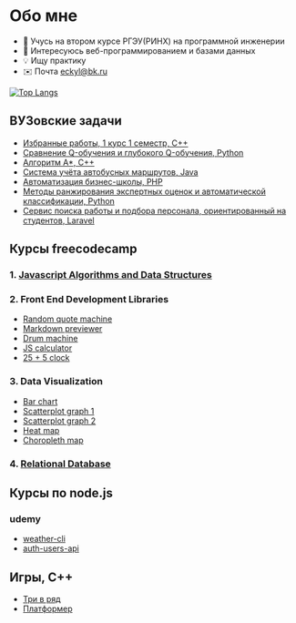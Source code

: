 # Обо мне

- 👋 Учусь на втором курсе РГЭУ(РИНХ) на программной инженерии
- 👀 Интересуюсь веб-программированием и базами данных
- 💡 Ищу практику
- ✉️ Почта <a href="mailto:eckyl@bk.ru">eckyl@bk.ru</a>

[![Top Langs](https://github-readme-stats.vercel.app/api/top-langs/?username=wybin4&layout=compact)](https://github.com/anuraghazra/github-readme-stats)

ВУЗовские задачи
---------------------------
* [Избранные работы, 1 курс 1 семестр, C++](https://github.com/wybin4/uni-cpp-tasks)
* [Сравнение Q-обучения и глубокого Q-обучения, Python](https://github.com/wybin4/ql-dql)
* [Алгоритм A*, C++](https://github.com/wybin4/a-star-pathfinding)
* [Система учёта автобусных маршрутов, Java](https://github.com/wybin4/bus-route-accounting-system)
* [Автоматизация бизнес-школы, PHP](https://github.com/wybin4/business-school)
* [Методы ранжирования экспертных оценок и автоматической классификации, Python](https://github.com/wybin4/systems-theory)
* [Сервис поиска работы и подбора персонала, ориентированный на студентов, Laravel](https://github.com/wybin4/job-service)

Курсы freecodecamp
---------------------------
### 1. [Javascript Algorithms and Data Structures](https://github.com/wybin4/js-tasks)
### 2. Front End Development Libraries
  * [Random quote machine](https://github.com/wybin4/genshin-random-quotes)
  * [Markdown previewer](https://github.com/wybin4/markdown-previewer)
  * [Drum machine](https://github.com/wybin4/drum-kit)
  * [JS calculator](https://codepen.io/wybin4/pen/wvmYQyQ)
  * [25 + 5 clock](https://github.com/wybin4/pomodoro)
### 3. Data Visualization
* [Bar chart](https://github.com/wybin4/covid-19-stats)
* [Scatterplot graph 1](https://github.com/wybin4/home-price-scatterplot)
* [Scatterplot graph 2](https://github.com/wybin4/covid-19-stats)
* [Heat map](https://github.com/wybin4/temperature-map)
* [Choropleth map](https://github.com/wybin4/quality-of-life-index)
### 4. [Relational Database](https://github.com/wybin4/db-projects)

Курсы по node.js
---------------------------
### udemy
* [weather-cli](https://github.com/wybin4/weather-cli)
* [auth-users-api](https://github.com/wybin4/users-api)

Игры, С++
---------------------------
* [Три в ряд](https://github.com/wybin4/match3)
* [Платформер](https://github.com/wybin4/bunny)
